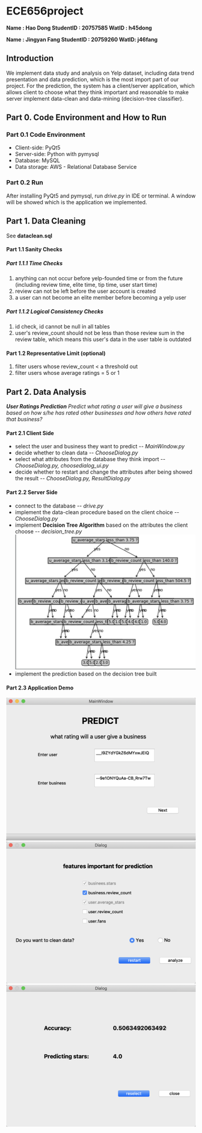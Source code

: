 # ECE656project

__Name : Hao Dong    StudentID : 20757585  WatID : h45dong__

__Name : Jingyan Fang    StudentID : 20759260  WatID:  j46fang__

## Introduction

We implement data study and analysis on Yelp dataset, including data trend presentation and data prediction, which is the most import part of our project. For the prediction, the system has a client/server application, which allows client to choose what they think important and reasonable to make server implement data-clean and data-mining (decision-tree classifier).

## Part 0. Code Environment and How to Run
### Part 0.1 Code Environment
- Client-side: PyQt5
- Server-side: Python with pymysql
- Database: MySQL
- Data storage: AWS - Relational Database Service 

### Part 0.2 Run 
After installing PyQt5 and pymysql, run *drive.py* in IDE or terminal. A window will be showed which is the application we implemented.

## Part 1. Data Cleaning
See __dataclean.sql__
#### Part 1.1 Sanity Checks
##### Part 1.1.1 Time Checks
1. anything can not occur before yelp-founded time or from the future
(including review time, elite time, tip time, user start time)
2. review can not be left before the user account is created
3. a user can not become an elite member before becoming a yelp user

##### Part 1.1.2 Logical Consistency Checks
1. id check, id cannot be null in all tables
2. user's review_count should not be less than those review sum in the review table, which means this user's data in the user table is outdated

#### Part 1.2 Representative Limit (optional)
1. filter users whose review_count < a threshold out
2. filter users whose average ratings = 5 or 1

## Part 2. Data Analysis

___User Ratings Prediction___
_Predict what rating a user will give a business based on how s/he has rated other businesses and how others have rated that business?_

#### Part 2.1 Client Side
- select the user and business they want to predict -- _MainWindow.py_
- decide whether to clean data -- _ChooseDialog.py_
- select what attributes from the database they think import  -- _ChooseDialog.py, choosedialog_ui.py_
- decide whether to restart and change the attributes after being showed the result  --  _ChooseDialog.py, ResultDialog.py_

#### Part 2.2 Server Side
- connect to the database -- _drive.py_
- implement the data-clean procedure based on the client choice -- _ChooseDialog.py_
- implement __Decision Tree Algorithm__ based on the attributes the client choose -- _decision_tree.py_
![](./ui_pic/tree.png)
- implement the prediction based on the decision tree built

#### Part 2.3 Application Demo
 ![](./ui_pic/main_window.png)
 ![](./ui_pic/choose_features.png)
 ![](./ui_pic/result_dialog.png)

